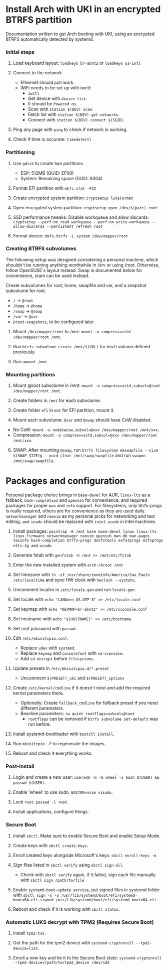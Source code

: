 # Install Arch with UKI in an encrypted BTRFS partition
Documentation written to get Arch booting with UKI, using an encrypted BTRFS automatically detected by systemd.


### Initial steps

1. Load keyboard layout: `loadkeys br-abnt2` or `loadkeys us-intl`

2. Connect to the network
    - Ethernet should just work.
    - WiFi needs to be set up with iwctl: 
        - `iwctl`
        - Get device with `device list`. 
        - It should be `Powered on`. 
        - Scan with `station $(DEV) scan`.
        - Fetch list with `station $(DEV) get-networks`.
        - Connect with `station $(DEV) connect $(SSID)`.

3. Ping any page with `ping` to check if network is working.

4. Check if time is accurate: `timedatectl`

### Partitioning

1. Use `gdisk` to create two partitions.
    - ESP: 512MB (GUID: EF00)
    - System: Remaining space (GUID: 8304)

2. Format EFI partition with `mkfs.vfat -F32`

3. Create encrypted system partition: `cryptsetup luksFormat`

4. Open encrypted system partition: `cryptsetup open /dev/$(part) root`

5. SSD performance tweaks: Disable workqueue and allow discards: `cryptsetup --perf-no_read_workqueue --perf-no_write-workqueue --allow-discards --persistent refresh root`

6. Format device: `mkfs.btrfs -L system /dev/mapper/root`

### Creating BTRFS subvolumes

The following setup was designed considering a personal machine, which shouldn't be running anything worthwhile in /srv or using /root.
Otherwise, follow OpenSUSE's layout instead.
Swap is documented below for convenience, zram can be used instead.

Create subvolumes for root, home, swapfile and var, and a snapshot subvolume for root.
  - `/` -> `@root`
  - `/home` -> `@home`
  - `/swap` -> `@swap`
  - `/var` -> `@var`
  - `@root-snapshots`, to be configured later.

1. Mount `/dev/mapper/root` to `/mnt`: `mount -o compress=zstd /dev/mapper/root /mnt`.

2. Run `btrfs subvolume create /mnt/$(VOL)` for each volume defined previously.

3. Run `umount /mnt`.

### Mounting partitions

1. Mount @root subvolume in /mnt: `mount -o compress=zstd,subvol=@root /dev/mapper/root /mnt`.

2. Create folders in `/mnt` for each subvolume.

3. Create folder `efi` in `mnt` for EFI partition, mount it.

5. Mount each subvolume. `@var` and `@swap` should have CoW disabled.
  - No CoW: `mount -o nodatacow,subvol=@xxx /dev/mapper/root /mnt/xxx`.
  - Compression: `mount -o compress=zstd,subvol=@xxx /dev/mapper/root /mnt/xxx`.

6. SWAP: After mounting `@swap`, run `btrfs filesystem mkswapfile --size $(SWAP_SIZE)g --uuid clear /mnt/swap/swapfile` and run `swapon /mnt/swap/swapfile`.

# Packages and configuration
Personal package choice brings in `base-devel` for AUR, `linux-lts` as a fallback, `bash-completion` and `openssh` for convenience, and required packages for proper `man` and `info` support.
For filesystems, only btrfs-progs is really required, others are for convenience as they are used daily.
`networkmanager` and `neovim` as my personal picks for networking and text editing.
`amd-ucode` should be replaced with `intel-ucode` in Intel machines.

1. Install packages: `pacstrap -K /mnt base base-devel linux linux-lts linux-firmware networkmanager neovim openssh man-db man-pages texinfo bash-completion btrfs-progs dosfstools exfatprogs e2fsprogs ntfs-3g amd-ucode`.

2. Generate fstab with `genfstab -U /mnt >> /mnt/etc/fstab`

3. Enter the new installed system with `arch-chroot /mnt`

4. Set timezone with `ln -sf /usr/share/zoneinfo/America/Sao_Paulo /etc/localtime` and sync HW clock with `hwclock --systohc`.

5. Uncomment locales in `/etc/locale.gen` and run `locale-gen`.

6. Set locale with `echo "LANG=en_US.UTF-8" >> /etc/locale.conf`

7. Set keymap with `echo "KEYMAP=br-abnt2" >> /etc/vconsole.conf`

8. Set hostname with `echo "$(HOSTNAME)" >> /etc/hostname`.

9. Set root password with `passwd`.

10. Edit `/etc/mkinitcpio.conf`.
    - Replace `udev` with `systemd`.
    - Replace `keymap` and `consolefont` with `sd-vconsole`.
    - Add `sd-encrypt` before `filesystems`.

11. Update presets in `/etc/mkinitcpio.d/*.preset`
    - Uncomment `$(PRESET)_uki` and `$(PRESET)_options`

12. Create `/etc/kernel/cmdline` if it doesn't exist and add the required kernel parameters there.
    - Optionally: Create `fallback_cmdline` for fallback preset if you need different parameters.
    - Baseline parameters: `rw quiet rootflags=subvol=@root`
        - `rootflags` can be removed if `btrfs subvolume set-default` was run before.

13. Install systemd-bootloader with `bootctl install`.

14. Run `mkinitcpio -P` to regenerate the images.

15. Reboot and check it everything works.

### Post-install

1. Login and create a new user: `useradd -m -G wheel -s bash $(USER) && passwd $(USER)`.

2. Enable 'wheel' to use sudo. `EDITOR=nvim visudo`.

3. Lock `root`: `passwd -l root`.

4. Install applications, configure things.

### Secure Boot

1. Install `sbctl`. Make sure to enable Secure Boot and enable Setup Mode.

2. Create keys with `sbctl create-keys`.

3. Enroll created keys alongside Microsoft's keys: `sbctl enroll-keys -m`

4. Sign files listed in `sbctl verify` using `sbctl sign-all`.
    - Check with `sbctl verify` again, if it failed, sign each file manually with `sbctl sign /path/to/file`

6. Enable `systemd-boot-update.service`, put signed files in systemd folder with `sbctl sign -s -o /usr/lib/systemd/boot/efi/systemd-bootx64.efi.signed /usr/lib/systemd/boot/efi/systemd-bootx64.efi`

7. Reboot and check if it is working with `sbctl status`.

### Automatic LUKS decrypt with TPM2 (Requires Secure Boot)

1. Install `tpm2-tss`.

2. Get the path for the tpm2 device with `systemd-cryptenroll --tpm2-device=list`.

3. Enroll a new key and tie it to the Secure Boot state: `systemd-cryptenroll --tpm2-device=/path/to/tpm2_device /dev/sdX`

